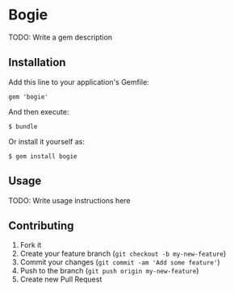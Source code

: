 # Bogie

TODO: Write a gem description

## Installation

Add this line to your application's Gemfile:

    gem 'bogie'

And then execute:

    $ bundle

Or install it yourself as:

    $ gem install bogie

## Usage

TODO: Write usage instructions here

## Contributing

1. Fork it
2. Create your feature branch (`git checkout -b my-new-feature`)
3. Commit your changes (`git commit -am 'Add some feature'`)
4. Push to the branch (`git push origin my-new-feature`)
5. Create new Pull Request

